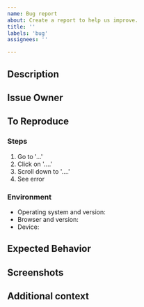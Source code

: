 ```yaml
---
name: Bug report
about: Create a report to help us improve.
title: ''
labels: 'bug'
assignees: ''

---
```


## Description

<!-- A clear and concise description of the bug. -->
<!-- The sections suggested are intended to make it easy to create a -->
<!-- descriptive bug report. Change as needed! -->

## Issue Owner

<!-- A list of one or more individuals, in most cases this is the client. -->
<!-- Issue owner(s) have final say on whether the work associated with a -->
<!-- ticket is ready to be deployed to production. All issue owners must -->
<!-- approve any associated PRs before they may be merged. -->

<!-- In rare cases, an issue owner may not be necessary. If this is the -->
<!-- case, set this section to “n/a” and any PRs associated with it may be -->
<!-- merged with only internal review. -->

## To Reproduce

<!-- Steps to reproduce the bug: -->
### Steps
1. Go to '...'
2. Click on '....'
3. Scroll down to '....'
4. See error

<!-- The context in which this bug is replicable: -->
### Environment
- Operating system and version: <!-- Example: macOS 12.2.1, iOS 15, Windows 11, Android 12, etc. -->
- Browser and version: <!-- Example: Chrome (Desktop) 99.0.4844.51, iOS 11.2 Safari, etc. -->
- Device: <!-- Example: Desktop PC, Laptop, Surface Pro, iPhone X, etc. -->

## Expected Behavior

<!-- A description of what you expected to happen. -->

## Screenshots

<!-- Would including screenshots help explain the problem? -->

## Additional context

<!-- Is there any additional context that would be helpful? -->
